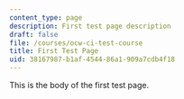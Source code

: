 ```yaml
---
content_type: page
description: First test page description
draft: false
file: /courses/ocw-ci-test-course
title: First Test Page
uid: 38167987-b1af-4544-86a1-909a7cdb4f18
---
```

This is the body of the first test page.